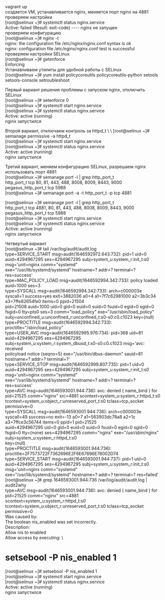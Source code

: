 vagrant up \
создается VM, устанавливается nginx, меняется порт nginx на 4881 \
проверяем настройки \
[root@selinux ~]# systemctl status nginx.service \
Active: failed (Result: exit-code) ---- nginx не запущен \
проверяем конфигурацию \
[root@selinux ~]# nginx -t \
nginx: the configuration file /etc/nginx/nginx.conf syntax is ok \
nginx: configuration file /etc/nginx/nginx.conf test is successful \
проверяем настройки SELinux \
[root@selinux ~]# getenforce \
Enforcing \
Устанавливаем утилиты для удобной работы с SELinux \
[root@selinux ~]# yum install policycoreutils policycoreutils-python setools setools-console setroubleshoot

Первый вариант решения проблемы с запуском nginx, отключить SELinux \
[root@selinux ~]# setenforce 0 \
[root@selinux ~]# systemctl start nginx.service \
[root@selinux ~]# systemctl status nginx.service \
Active: active (running) \
nginx запустился 

Второй вариант, отключаем контроль за httpd_t \ \ 
[root@selinux ~]# semanage permissive -a httpd_t \
[root@selinux ~]# systemctl start nginx.service \
[root@selinux ~]# systemctl status nginx.service \
Active: active (running) \
nginx запустился 

Третий вариант, меняем конфигурацию SELinux, разрешаем nginx использовать порт 4881 \
[root@selinux ~]# semanage port -l | grep http_port_t \
http_port_t tcp 80, 81, 443, 488, 8008, 8009, 8443, 9000 \
pegasus_http_port_t tcp 5988 \
[root@selinux ~]# semanage port -a -t http_port_t -p tcp 4881 

[root@selinux ~]# semanage port -l | grep http_port_t \
http_port_t tcp 4881, 80, 81, 443, 488, 8008, 8009, 8443, 9000 \
pegasus_http_port_t tcp 5988 \
[root@selinux ~]# systemctl start nginx.service \
[root@selinux ~]# systemctl status nginx.service \
Active: active (running) \
nginx запустился

Четвертый вариант \
[root@selinux ~]# tail /var/log/audit/audit.log \
type=SERVICE_START msg=audit(1646592972.643:732): pid=1 uid=0 auid=4294967295 ses=4294967295 subj=system_u:system_r:init_t:s0 msg='unit=nginx comm="systemd" \
exe="/usr/lib/systemd/systemd" hostname=? addr=? terminal=? res=success' \
type=MAC_POLICY_LOAD msg=audit(1646592994.342:733): policy loaded auid=1000 ses=3 \
type=SYSCALL msg=audit(1646592994.342:733): arch=c000003e syscall=1 success=yes exit=3882036 a0=4 a1=7f7c62981000 a2=3b3c34 a3=7ffe82654fe0 items=0 ppid=21504 \
pid=21508 auid=1000 uid=0 gid=0 euid=0 suid=0 fsuid=0 egid=0 sgid=0 fsgid=0 tty=pts0 ses=3 comm="load_policy" exe="/usr/sbin/load_policy" \
subj=unconfined_u:unconfined_r:unconfined_t:s0-s0:c0.c1023 key=(null) \
type=PROCTITLE msg=audit(1646592994.342:733): proctitle="/sbin/load_policy" \
type=USER_AVC msg=audit(1646592995.976:734): pid=368 uid=81 auid=4294967295 ses=4294967295 subj=system_u:system_r:system_dbusd_t:s0-s0:c0.c1023 msg='avc: received \
policyload notice (seqno=5) exe="/usr/bin/dbus-daemon" sauid=81 hostname=? addr=? terminal=?' \
type=SERVICE_STOP msg=audit(1646592999.807:735): pid=1 uid=0 auid=4294967295 ses=4294967295 subj=system_u:system_r:init_t:s0 msg='unit=nginx comm="systemd" \
exe="/usr/lib/systemd/systemd" hostname=? addr=? terminal=? res=success' \
type=AVC msg=audit(1646593001.944:736): avc: denied { name_bind } for pid=21525 comm="nginx" src=4881 scontext=system_u:system_r:httpd_t:s0 \
tcontext=system_u:object_r:unreserved_port_t:s0 tclass=tcp_socket permissive=0 \
type=SYSCALL msg=audit(1646593001.944:736): arch=c000003e syscall=49 success=no exit=-13 a0=7 a1=563903dc78a8 a2=1c a3=7ffce3c56744 items=0 ppid=1 pid=21525 \
auid=4294967295 uid=0 gid=0 euid=0 suid=0 fsuid=0 egid=0 sgid=0 fsgid=0 tty=(none) ses=4294967295 comm="nginx" exe="/usr/sbin/nginx" subj=system_u:system_r:httpd_t:s0 \
key=(null) \
type=PROCTITLE msg=audit(1646593001.944:736): proctitle=2F7573722F7362696E2F6E67696E78002D74 \
type=SERVICE_START msg=audit(1646593001.944:737): pid=1 uid=0 auid=4294967295 ses=4294967295 subj=system_u:system_r:init_t:s0 msg='unit=nginx comm="systemd" \
exe="/usr/lib/systemd/systemd" hostname=? addr=? terminal=? res=failed' \
[root@selinux ~]# grep 1646593001.944:736 /var/log/audit/audit.log | audit2why \
type=AVC msg=audit(1646593001.944:736): avc: denied { name_bind } for pid=21525 comm="nginx" src=4881 \
scontext=system_u:system_r:httpd_t:s0 tcontext=system_u:object_r:unreserved_port_t:s0 tclass=tcp_socket permissive=0 \
Was caused by: \
The boolean nis_enabled was set incorrectly. \
Description: \
Allow nis to enabled \
Allow access by executing: \
# setsebool -P nis_enabled 1 

[root@selinux ~]# setsebool -P nis_enabled 1 \
[root@selinux ~]# systemctl start nginx.service \
[root@selinux ~]# systemctl status nginx.service \
Active: active (running) \
nginx запустился
